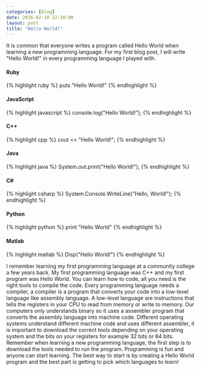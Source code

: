 ```yaml
---
categories: [blog]
date: 2016-02-10 22:20:00
layout: post
title: "Hello World!"
---
```


It is common that everyone writes a program called Hello World when learning a new programming language. For my first blog post, I will write "Hello World!" in every programming language I played with.

#### Ruby

{% highlight ruby %}
  puts "Hello World!"
{% endhighlight %}

#### JavaScript

{% highlight javascript %}
  console.log("Hello World!");
{% endhighlight %}

#### C++

{% highlight cpp %}
  cout << "Hello World!";
{% endhighlight %}

#### Java

{% highlight java %}
  System.out.print("Hello World!");
{% endhighlight %}

<h4>C#</h4>

{% highlight csharp %}
  System.Console.WriteLine("Hello, World!");
{% endhighlight %}

#### Python

{% highlight python %}
  print "Hello World"
{% endhighlight %}

#### Matlab

{% highlight matlab %}
  Disp("Hello World!")
{% endhighlight %}

I remember learning my first programming language at a community college a few years back. My first programming language was C++ and my first program was Hello World. You can learn how to code, all you need is the right tools to compile the code. Every programming language needs a compiler, a compiler is a program that converts your code into a low-level language like assembly language. A low-level language are instructions that tells the registers in your CPU to read from memory or write to memory. Our computers only understands binary so it uses a assembler program that converts the assembly language into machine code. Different operating systems understand different machine code and uses different assembler, it is important to download the correct tools depending on your operating system and the bits on your registers for example 32 bits or 64 bits. Remember when learning a new programming language, the first step is to download the tools needed to run the program. Programming is fun and anyone can start learning. The best way to start is by creating a Hello World program and the best part is getting to pick which languages to learn!